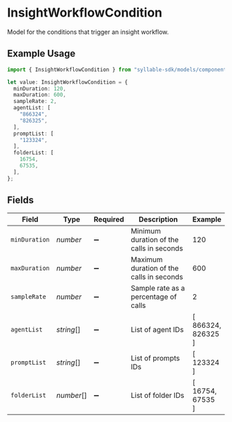 # InsightWorkflowCondition

Model for the conditions that trigger an insight workflow.

## Example Usage

```typescript
import { InsightWorkflowCondition } from "syllable-sdk/models/components";

let value: InsightWorkflowCondition = {
  minDuration: 120,
  maxDuration: 600,
  sampleRate: 2,
  agentList: [
    "866324",
    "826325",
  ],
  promptList: [
    "123324",
  ],
  folderList: [
    16754,
    67535,
  ],
};
```

## Fields

| Field                                    | Type                                     | Required                                 | Description                              | Example                                  |
| ---------------------------------------- | ---------------------------------------- | ---------------------------------------- | ---------------------------------------- | ---------------------------------------- |
| `minDuration`                            | *number*                                 | :heavy_minus_sign:                       | Minimum duration of the calls in seconds | 120                                      |
| `maxDuration`                            | *number*                                 | :heavy_minus_sign:                       | Maximum duration of the calls in seconds | 600                                      |
| `sampleRate`                             | *number*                                 | :heavy_minus_sign:                       | Sample rate as a percentage of calls     | 2                                        |
| `agentList`                              | *string*[]                               | :heavy_minus_sign:                       | List of agent IDs                        | [<br/>866324,<br/>826325<br/>]           |
| `promptList`                             | *string*[]                               | :heavy_minus_sign:                       | List of prompts IDs                      | [<br/>123324<br/>]                       |
| `folderList`                             | *number*[]                               | :heavy_minus_sign:                       | List of folder IDs                       | [<br/>16754,<br/>67535<br/>]             |